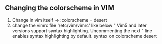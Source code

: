 ## Changing the colorscheme in VIM
1. Change in vim itself -> :colorscheme = desert
2. change the vimrc file '/etc/vim/vimrc' like below
" Vim5 and later versions support syntax highlighting. Uncommenting the next
" line enables syntax highlighting by default.
syntax on
colorscheme desert

